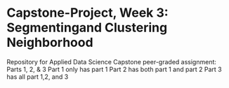 # Capstone-Project, Week 3: Segmentingand Clustering Neighborhood
Repository for Applied Data Science Capstone peer-graded assignment:  Parts 1, 2, & 3
Part 1 only has part 1 
Part 2 has both part 1 and part 2
Part 3 has all part 1,2, and 3
